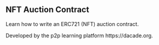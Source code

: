 ## NFT Auction Contract

Learn how to write an ERC721 (NFT) auction contract.

Developed by the p2p learning platform https\://dacade.org.
